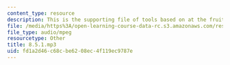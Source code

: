 ```yaml
---
content_type: resource
description: This is the supporting file of tools based on at the fruit stand.
file: /media/https%3A/open-learning-course-data-rc.s3.amazonaws.com/res-21g-003-learning-chinese-a-foundation-course-in-mandarin-spring-2011/fd1a2d46c68cbe6208ec4f119ec9787e_8.5.1.mp3
file_type: audio/mpeg
resourcetype: Other
title: 8.5.1.mp3
uid: fd1a2d46-c68c-be62-08ec-4f119ec9787e
---
```

